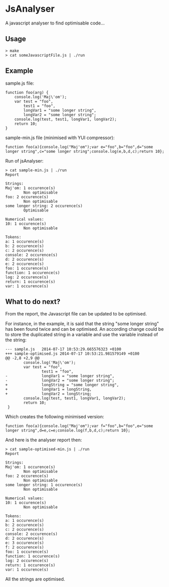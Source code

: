 # JsAnalyser

A javascript analyser to find optimisable code...

## Usage

```
> make
> cat someJavascriptFile.js | ./run

```

## Example

sample.js file:

```
function foo(arg) {
	console.log('Maj\'om');
	var test = "foo",
		test1 = "foo",
		longVar1 = "some longer string",
		longVar2 = "some longer string";
	console.log(test, test1, longVar1, longVar2);
	return 10;
}
```

sample-min.js file (minimised with YUI compressor):

```
function foo(a){console.log("Maj'om");var e="foo",b="foo",d="some longer string",c="some longer string";console.log(e,b,d,c);return 10};
```

Run of jsAnalyser:

```
> cat sample-min.js | ./run
Report

Strings:
Maj'om: 1 occurence(s)
        Non optimisable
foo: 2 occurence(s)
        Non optimisable
some longer string: 2 occurence(s)
        Optimisable

Numerical values:
10: 1 occurence(s)
        Non optimisable

Tokens:
a: 1 occurence(s)
b: 2 occurence(s)
c: 2 occurence(s)
console: 2 occurence(s)
d: 2 occurence(s)
e: 2 occurence(s)
foo: 1 occurence(s)
function: 1 occurence(s)
log: 2 occurence(s)
return: 1 occurence(s)
var: 1 occurence(s)
```

## What to do next?

From the report, the Javascript file can be updated to be optimised.

For instance, in the example, it is said that the string "some longer string"
has been found twice and can be optimised. An according change could be to store
the duplicated string in a variable and use the variable instead of the string:

```
--- sample.js   2014-07-17 10:53:29.665576323 +0100
+++ sample-optimised.js 2014-07-17 10:53:21.981579149 +0100
@@ -2,8 +2,9 @@
        console.log('Maj\'om');
        var test = "foo",
                test1 = "foo",
-               longVar1 = "some longer string",
-               longVar2 = "some longer string";
+               longString = "some longer string",
+               longVar1 = longString,
+               longVar2 = longString;
        console.log(test, test1, longVar1, longVar2);
        return 10;
 }
```

Which creates the following minimised version:

```
function foo(a){console.log("Maj'om");var f="foo",b="foo",e="some longer string",d=e,c=e;console.log(f,b,d,c);return 10};
```

And here is the analyser report then:

```
> cat sample-optimised-min.js | ./run
Report

Strings:
Maj'om: 1 occurence(s)
        Non optimisable
foo: 2 occurence(s)
        Non optimisable
some longer string: 1 occurence(s)
        Non optimisable

Numerical values:
10: 1 occurence(s)
        Non optimisable

Tokens:
a: 1 occurence(s)
b: 2 occurence(s)
c: 2 occurence(s)
console: 2 occurence(s)
d: 2 occurence(s)
e: 3 occurence(s)
f: 2 occurence(s)
foo: 1 occurence(s)
function: 1 occurence(s)
log: 2 occurence(s)
return: 1 occurence(s)
var: 1 occurence(s)
```

All the strings are optimised.
